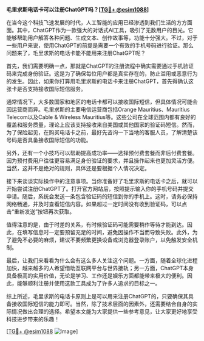 **毛里求斯电话卡可以注册ChatGPT吗？[[TG💪+ @esim1088](https://t.me/s/esim1088)]**

在当今这个科技飞速发展的时代，人工智能的应用已经渗透到我们生活的方方面面。其中，ChatGPT作为一款强大的对话式AI工具，吸引了无数用户的目光。它能够帮助用户解答各种问题、生成文本、创作故事等，功能十分强大。不过，对于一些用户来说，使用ChatGPT的前提是需要一个有效的手机号码进行验证。那么问题来了，毛里求斯的电话卡能不能用来注册ChatGPT呢？

首先，我们需要明确一点，那就是ChatGPT的注册流程中确实需要通过手机验证码来完成身份验证。这是为了确保每位用户都是真实存在的，防止滥用或恶意行为的发生。因此，如果你打算用毛里求斯的电话卡来注册ChatGPT，首先得确认这张卡是否支持接收国际短信服务。

通常情况下，大多数国家和地区的电话卡都可以接收国际短信，但具体情况可能会因运营商而异。毛里求斯的主要电信运营商包括Orange Mauritius、Mauritius Telecom以及Cable & Wireless Mauritius等。这些公司在全球范围内都有良好的覆盖和服务质量，理论上应该支持接收来自美国或其他国家的验证码短信。然而，为了保险起见，在购买电话卡之前，最好先咨询一下当地的客服人员，了解清楚该号码是否具备接收国际短信的功能。

另外，还有一个小技巧可以帮助提高成功率——选择预付费套餐而非后付费套餐。因为预付费用户往往更容易满足身份验证的要求，并且操作起来也更加灵活方便。当然，这并不是绝对的规则，具体还是要根据个人情况决定。

接下来谈谈实际操作中的注意事项。当你准备好了毛里求斯的电话卡之后，就可以开始尝试注册ChatGPT了。打开官方网站后，按照提示输入你的手机号码并提交申请。随后，系统会发送一条包含验证码的短信到你的手机上。这时，请务必保持网络畅通，并及时查看短信内容。如果超过一定时间没有收到验证码，可以点击“重新发送”按钮再次获取。

值得注意的是，由于时差的关系，有时候验证码可能需要稍作等待才能到达。因此，在填写信息时一定要预留充足的时间，避免因操作不当而导致失败。此外，为了避免不必要的麻烦，建议不要频繁更换设备或浏览器登录账户，以免触发安全机制。

最后，让我们来看看为什么会有这么多人关注这个问题。一方面，随着全球化进程加快，越来越多的人希望借助互联网平台与世界接轨；另一方面，ChatGPT本身具备极高的实用价值，无论是学习、工作还是娱乐方面都能带来极大的便利。因此，能够顺利注册并使用这款工具成为了许多人追求的目标之一。

综上所述，毛里求斯的电话卡原则上是可以用来注册ChatGPT的，只要确保其具备接收国际短信的能力即可。当然，除了技术层面的因素外，还需要结合自身的实际情况做出合理的选择。希望本文能为大家提供一些参考意见，让大家更好地享受科技进步带来的乐趣！

[[TG💪+ @esim1088](https://t.me/s/esim1088) ![Image](https://i.postimg.cc/4NQfJmqS/Snipaste-2025-05-13-00-14-12.png)]